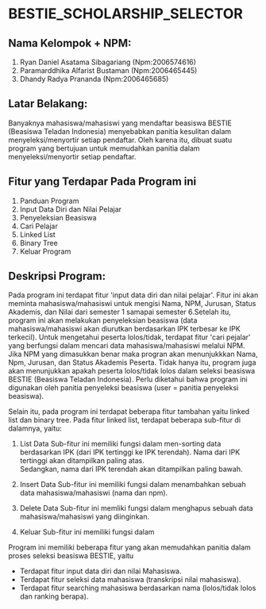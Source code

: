 # BESTIE_SCHOLARSHIP_SELECTOR

## Nama Kelompok + NPM:
1. Ryan Daniel Asatama Sibagariang (Npm:2006574616)
2. Paramarddhika Alfarist Bustaman (Npm:2006465445)
3. Dhandy Radya Prananda (Npm:2006465685)

## Latar Belakang:
Banyaknya mahasiswa/mahasiswi yang mendaftar beasiswa BESTIE (Beasiswa Teladan Indonesia) menyebabkan panitia kesulitan dalam menyeleksi/menyortir setiap pendaftar. Oleh karena itu, dibuat suatu program yang bertujuan untuk memudahkan panitia dalam menyeleksi/menyortir setiap pendaftar.  

## Fitur yang Terdapar Pada Program ini
1. Panduan Program 
2. Input Data Diri dan Nilai Pelajar
3. Penyeleksian Beasiswa
4. Cari Pelajar
5. Linked List
6. Binary Tree
7. Keluar Program 

## Deskripsi Program:
Pada program ini terdapat fitur 'input data diri dan nilai pelajar'. Fitur ini akan meminta mahasiswa/mahasiswi untuk mengisi Nama, NPM, Jurusan, Status Akademis, dan Nilai dari semester 1 samapai semester 6.Setelah itu, program ini akan melakukan penyeleksian beasiswa (data mahasiswa/mahasiswi akan diurutkan berdasarkan IPK terbesar ke IPK terkecil). Untuk mengetahui peserta lolos/tidak, terdapat fitur 'cari pejalar' yang berfungsi dalam mencari data mahasiswa/mahasiswi melalui NPM. Jika NPM yang dimasukkan benar maka progran akan menunjukkkan Nama, Npm, Jurusan, dan Status Akademis Peserta. Tidak hanya itu, program juga akan menunjukkan apakah peserta lolos/tidak lolos dalam seleksi beasiswa BESTIE (Beasiswa Teladan Indonesia). Perlu diketahui bahwa program ini digunakan oleh panitia penyeleksi beasiswa (user = panitia penyeleksi beasiswa).  

Selain itu, pada program ini terdapat beberapa fitur tambahan yaitu linked list dan binary tree. Pada fitur linked list, terdapat beberapa sub-fitur di dalamnya, yaitu:
  1. List Data 
     Sub-fitur ini memiliki fungsi dalam men-sorting data berdasarkan IPK (dari IPK tertinggi ke IPK terendah). Nama dari IPK tertinggi akan ditampilkan paling atas.   
     Sedangkan, nama dari IPK terendah akan ditampilkan paling bawah. 

  2. Insert Data
     Sub-fitur ini memiliki fungsi dalam menambahkan sebuah data mahasiswa/mahasiswi (nama dan npm).
  
  3. Delete Data
     Sub-fitur ini memliki fungsi dalam menghapus sebuah data mahasiswa/mahasiswi yang diinginkan.
 
  4. Keluar
     Sub-fitur ini memiliki fungsi dalam 
  














Program ini memiliki beberapa fitur yang akan memudahkan panitia dalam proses seleksi beasiswa BESTIE, yaitu 
- Terdapat fitur input data diri dan nilai Mahasiswa.
- Terdapat fitur seleksi data mahasiswa (transkripsi nilai mahasiswa).  
- Terdapat fitur searching mahasiswa berdasarkan nama (lolos/tidak lolos dan ranking berapa).
